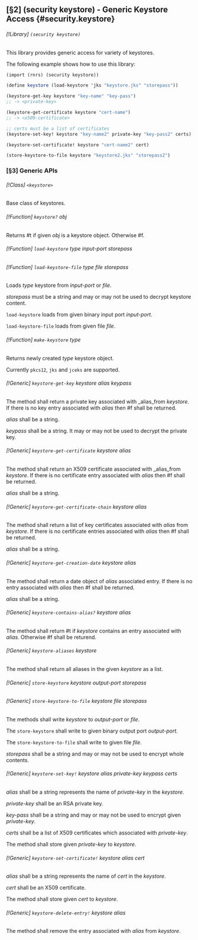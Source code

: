 [§2] (security keystore) - Generic Keystore Access {#security.keystore}
-------------

###### [!Library] `(security keystore)` 

This library provides generic access for variety of keystores.

The following example shows how to use this library:

```scheme
(import (rnrs) (security keystore))

(define keystore (load-keystore 'jks "keystore.jks" "storepass"))

(keystore-get-key keystore "key-name" "key-pass")
;; -> <private-key>

(keystore-get-certificate keystore "cert-name")
;; -> <x509-certificate>

;; certs must be a list of certificates
(keystore-set-key! keystore "key-name2" private-key "key-pass2" certs)

(keystore-set-certificate! keystore "cert-name2" cert)

(store-keystore-to-file keystore "keystore2.jks" "storepass2")
```

### [§3] Generic APIs

###### [!Class] `<keystore>` 

Base class of keystores.

###### [!Function] `keystore?`  _obj_

Returns #t if given _obj_ is a keystore object. Otherwise #f.

###### [!Function] `load-keystore`  _type_ _input-port_ _storepass_
###### [!Function] `load-keystore-file`  _type_ _file_ _storepass_

Loads _type_ keystore from _input-port_ or _file_.

_storepass_ must be a string and may or may not be used to decrypt 
keystore content.

`load-keystore` loads from given binary input port _input-port_.

`load-keystore-file` loads from given file _file_.


###### [!Function] `make-keystore`  _type_

Returns newly created _type_ keystore object.

Currently `pkcs12`, `jks` and `jceks` are supported.


###### [!Generic] `keystore-get-key`  _keystore_ _alias_ _keypass_

The method shall return a private key associated with _alias_from _keystore_. If there is no key entry associated with _alias_ 
then #f shall be returned.

_alias_ shall be a string.

_keypass_ shall be a string. It may or may not be used to decrypt 
the private key.


###### [!Generic] `keystore-get-certificate`  _keystore_ _alias_

The method shall return an X509 certificate associated with _alias_from _keystore_. If there is no certificate entry associated with 
_alias_ then #f shall be returned.

_alias_ shall be a string.


###### [!Generic] `keystore-get-certificate-chain`  _keystore_ _alias_

The method shall return a list of key certificates associated 
with _alias_ from _keystore_. If there is no certificate entries
associated with _alias_ then #f shall be returned.

_alias_ shall be a string.


###### [!Generic] `keystore-get-creation-date`  _keystore_ _alias_

The method shall return a date object of _alias_ associated entry.
If there is no entry associated with _alias_ then #f shall be returned.

_alias_ shall be a string.


###### [!Generic] `keystore-contains-alias?`  _keystore_ _alias_

The method shall return #t if _keystore_ contains an entry associated
with _alias_. Otherwise #f shall be returend.

###### [!Generic] `keystore-aliases`  _keystore_

The method shall return all aliases in the given _keystore_ as a list.

###### [!Generic] `store-keystore`  _keystore_ _output-port_ _storepass_
###### [!Generic] `store-keystore-to-file`  _keystore_ _file_ _storepass_

The methods shall write _keystore_ to _output-port_ or 
_file_.

The `store-keystore` shall write to given binary output port 
_output-port_.

The `store-keystore-to-file` shall write to given file _file_.

_storepass_ shall be a string and may or may not be used to encrypt 
whole contents.


###### [!Generic] `keystore-set-key!`  _keystore_ _alias_ _private-key_ _keypass_ _certs_

_alias_ shall be a string represents the name of _private-key_ in
the _keystore_.

_private-key_ shall be an RSA private key.

_key-pass_ shall be a string and may or may not be used to encrypt
given _private-key_.

_certs_ shall be a list of X509 certificates which associated with
_private-key_.

The method shall store given _private-key_ to _keystore_.


###### [!Generic] `keystore-set-certificate!`  _keystore_ _alias_ _cert_

_alias_ shall be a string represents the name of _cert_ in
the _keystore_.

_cert_ shall be an X509 certificate.

The method shall store given _cert_ to _keystore_.


###### [!Generic] `keystore-delete-entry!`  _keystore_ _alias_

The method shall remove the entry associated with _alias_ from 
_keystore_.


